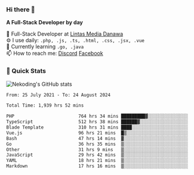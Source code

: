 ### Hi there 👋

**A Full-Stack Developer by day**

🔭 Full-Stack Developer at [Lintas Media Danawa](https://www.lintasmediadanawa.com/)  
⚙️ I use daily: `.php, .js, .ts, .html, .css, .jsx, .vue`  
🌱 Currently learning `.go, .java`  
📫 How to reach me: [Discord](https://discordapp.com/users/984448732999327766)  [Facebook](https://fb.me/tyvandi)  

### 🚀 Quick Stats  

![Nekoding's GitHub stats](https://github-readme-stats.vercel.app/api?username=nekoding&show_icons=true)

<!--START_SECTION:waka-->

```txt
From: 25 July 2021 - To: 24 August 2024

Total Time: 1,939 hrs 52 mins

PHP                        764 hrs 34 mins █████████▓░░░░░░░░░░░░░░░   38.79 %
TypeScript                 512 hrs 38 mins ██████▓░░░░░░░░░░░░░░░░░░   26.01 %
Blade Template             310 hrs 31 mins ████░░░░░░░░░░░░░░░░░░░░░   15.75 %
Vue.js                     96 hrs 21 mins  █▒░░░░░░░░░░░░░░░░░░░░░░░   04.89 %
Bash                       47 hrs 14 mins  ▓░░░░░░░░░░░░░░░░░░░░░░░░   02.40 %
Go                         36 hrs 35 mins  ▒░░░░░░░░░░░░░░░░░░░░░░░░   01.86 %
Other                      31 hrs 9 mins   ▒░░░░░░░░░░░░░░░░░░░░░░░░   01.58 %
JavaScript                 29 hrs 42 mins  ▒░░░░░░░░░░░░░░░░░░░░░░░░   01.51 %
YAML                       18 hrs 21 mins  ▒░░░░░░░░░░░░░░░░░░░░░░░░   00.93 %
Markdown                   17 hrs 16 mins  ▒░░░░░░░░░░░░░░░░░░░░░░░░   00.88 %
```

<!--END_SECTION:waka-->

<!--
**nekoding/nekoding** is a ✨ _special_ ✨ repository because its `README.md` (this file) appears on your GitHub profile.

Here are some ideas to get you started:

- 🔭 I’m currently working on ...
- 🌱 I’m currently learning ...
- 👯 I’m looking to collaborate on ...
- 🤔 I’m looking for help with ...
- 💬 Ask me about ...
- 📫 How to reach me: ...
- 😄 Pronouns: ...
- ⚡ Fun fact: ...
-->
